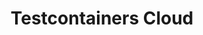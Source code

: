 ---
title: Testcontainers Cloud
submenu: cloud
sections:
  - partial: cloud-banner
    title: |
      **Test Without Limits.**\
      Ship With Confidence.
    description: Testcontainers Cloud makes it easy for developers to run reliable integration tests, with real dependencies defined in code, from their laptops to their team’s CI.
    buttons:
      - label: Start Testing
        url: https://app.testcontainers.cloud/signup
      - label: Get A Demo
        url: https://atomicjar.typeform.com/to/MtTeGHIi
        style: outline
    buttonCallout: Get started in 5 minutes!
    video:
      id: zy6ulq0k2ns
      image: images/tcc-video-billboard.png
  - partial: step-cards
    title: Run Tests, Not Containers
    description: Enhance team efficiency by getting rid of flaky tests and ensuring consistency from dev to CI
    cards:
      - title: Testcontainers Cloud for Desktop
        url: /cloud/desktop/
        description: Test everything on your laptop without worrying about resources. No local docker daemon needed!
        icon: /images/tcc-desktop.svg
        steps: 
          - Sign up for free
          - Download the Testcontainers Desktop app
          - Run the app and sign in
          - Start your tests as usual; your laptop stays cold and snappy
      - title: Testcontainers Cloud for CI
        url: /cloud/ci/
        description: Run your ever-growing test suite without scaling your CI, and speed it up by running tests in parallel. No system privileges required!
        icon: /images/tcc-ci.svg
        steps: 
          - Sign up for free
          - Create a Service Account token
          - Add the agent to your CI workflow
          - Start tests in your CI as usual; your tests are running in the cloud!
  - partial: quotes
    quotes:
      - quote: Adopting Testcontainers Cloud was simple. It just worked out of the box and gave our entire dev team access to a scalable backend to run their tests, with zero configuration or additional steps.
        name: Nicolai Baldin
        role: CEO & Founder at Synthesized
        image: /images/quotes/nicolai-baldin.jpg
      - quote: Testcontainers Cloud fits greatly into Netflix's continuous efforts to make developer feedback loop faster by allowing developers to run their tests locally and more frequently regardless of their development environment
        name: Roberto Pérez Alcolea
        role: Productivity Engineering at Netflix
        image: /images/quotes/roberto-perez-alcolea.jpg
  - partial: experience-columns
    title: Full Testcontainers Experience
    description: Testcontainers is an open source framework for providing throwaway, lightweight instances of databases, message brokers, web browsers, or just about anything that can run in a Docker container. Testcontainers Cloud lets you have the same great experience wherever you are running your tests.
    columns:
      - icon: testcontainers
        title: Unit Tests With Real Dependencies
      - icon: languages
        title: Supports Popular Languages
      - icon: modules
        title: Test Anything You Can Containerize
    buttons:
      - label: Learn More About Testcontainers
        url: /
        style: outline
  - partial: alternating-image
    title: Get Started In Minutes!
    description: |
      - Works with your existing tests without any code changes
      - Install the non-privileged agent and you are good to go
      - Plays nice with both public and private registries
    image: /images/testcontainers-cloud-diagram.png
    buttons:
      - label: Start Testing
        url: https://app.testcontainers.cloud/signup
  - partial: tweets
    title: What Our Users Are Saying
    tweets:
      - url: https://twitter.com/atomfrede/status/1513017369840521218
        name: Frederik Hahne
        handle: "@atomfrede"
        profileImage: https://pbs.twimg.com/profile_images/1487463176719511558/BdLaiGvF_normal.jpg
        attachment: 
          type: image
          image: /images/tweets/mind-blown.jpg
        content: |
          Did I already say that [@testcontainers](https://twitter.com/testcontainers) is awesome? Of course I did, but if you get the chance to (early) access [@AtomicJarInc](https://twitter.com/AtomicJarInc)'s testcontainers cloud ☁️ you should not hesitate to do so! It really "just works", great piece of software!
      - url: https://twitter.com/ankinson/status/1457684213935886344
        name: Andy Wilkinson
        handle: "@ankinson"
        profileImage: https://pbs.twimg.com/profile_images/792686387611009028/HnW-w0SZ_normal.jpg
        attachment:
          type: tweet
          url: https://t.co/WMwplC0lIo
          name: Atomic Jar
          handle: "@AtomicJarInc"
          profileImage: https://pbs.twimg.com/profile_images/1575861354057064448/7pxbQInK_mini.png
          content: |
            Ever wished for integration tests to be faster, easier, and more efficient? Wish no more!
            
            We're happy to announce Testcontainers Cloud - a lightweight, fast, and secure integration testing platform for everyone. 
        content: |
          I had the good fortune of being asked to beta test Testcontainers Cloud. It’s the real deal. Drop-in replacement for Docker Desktop and containers now start more quickly, both in Spring Boot’s own build and tests of various Boot-based apps that I maintain. Impressive start.
      - url: https://twitter.com/shidi/status/1524576940531007489
        name: Rashidi Zin
        handle: "@shidi"
        profileImage: https://pbs.twimg.com/profile_images/1239844849840349185/rS8XKX9i_normal.jpg
        content: |
          Our team was blessed to experience [@testcontainers](https://twitter.com/testcontainers) Cloud and it's so easy to migrate. No more worries over dependency on dind.
      - url: https://twitter.com/vergauwen_simon/status/1477995269157437440
        name: Simon Vergauwen
        handle: "@vergauwen_simon"
        profileImage: https://pbs.twimg.com/profile_images/1653361878037413889/4wNGE040_normal.jpg
        attachment:
          type: tweet
          url: https://t.co/2XWbh4UcgA
          name: Michael Rittmeister
          handle: "@SchlaumeierTVDE"
          profileImage: https://pbs.twimg.com/profile_images/1502951444101619715/LQvp4X0i_mini.jpg
          content: |
            So, I've been using [@jetbrains](https://twitter.com/jetbrains) gateway for about a month, no (because they didn't give me [@JetBrains_Fleet](https://twitter.com/JetBrains_Fleet)), however what Gateway can do is crazy, you notice that it is still a beta and I have been creating lots of YouTrack issues, but it's amazing
        content: |
          I used [@jetbrains](https://twitter.com/jetbrains) Gateway only briefly but I can already see it's the future of development. 
          
          Most of us work on laptops but need to run multiple servers/containers just to locally develop some applications.
          
          [@testcontainers](https://twitter.com/testcontainers) Cloud is another great example!
      - url: https://twitter.com/CedricChampeau/status/1530140276240617473
        name: Cédric Champeau
        handle: "@CedricChampeau"
        profileImage: https://pbs.twimg.com/profile_images/1524383537134247936/T3cZjKXM_normal.jpg
        content: |
          Got an exciting [@micronautfw](https://twitter.com/micronautfw) spike working:
          1. start a build
          2. runs tests which require a MySQL server
          3. let Testcontainers Cloud spawn a container
          4. let tests run in JVM mode
          5. build a native image of the tests
          6. run them against the same container
          https://scans.gradle.com/s/wtup4pxg2ihec/timeline
      - url: https://twitter.com/piotr_minkowski/status/1491430441341317127
        name: Piotr Mińkowski
        handle: "@piotr_minkowski"
        profileImage: https://pbs.twimg.com/profile_images/1301647664317190150/RJD8219x_normal.jpg
        content: |
          [@QuarkusIO](https://twitter.com/QuarkusIO) Dev Services 🚀 and [@testcontainers](https://twitter.com/testcontainers) Cloud are a great match. Assuming we have 2 apps + [#kafka](https://twitter.com/hashtag/kafka) just:\
          🔹 Run [#testcontainers](https://twitter.com/hashtag/testcontainers) agent (no need local Docker)\
          🔹 Run both apps in dev mode - Kafka (shared between apps) starts on testcontainers cloud
      - url: https://twitter.com/meistermeier/status/1458841321871978497
        name: Gerrit Meier
        handle: "@meistermeier"
        profileImage: https://pbs.twimg.com/profile_images/1555221462298120192/2utnbcmA_normal.jpg
        attachment:
          type: image
          url: https://t.co/CkMGjmG5xZ
          image: /images/tweets/magic.jpg
        content: |
          Friends of Docker wormholes in CI, I have bad news for you: I just threw [@AtomicJarInc](https://twitter.com/AtomicJarInc) [@testcontainers](https://twitter.com/testcontainers) cloud support into the build config and things(tm) are just working. 
      - url: https://twitter.com/sivalabs/status/1527705269920157697
        name: Siva
        handle: "@sivalabs"
        profileImage: https://pbs.twimg.com/profile_images/1649952898707759105/XpU4a6xx_normal.jpg
        attachment:
          type: tweet
          url: https://twitter.com/kelseyhightower/status/1527672023370985478
          name: Kelsey Hightower
          handle: "Kelsey Hightower"
          profileImage: https://pbs.twimg.com/profile_images/1204077305271705606/j5XjhPAt_normal.jpg
          content: |
            Those that build software for a living, what are your thoughts on developer experience? Bonus points if you can provide one real-world example of a great developer experience and how you leverage it in your development loop.
        content: |
          Today I got the opportunity to try out Testcontainers Cloud by [@AtomicJarInc](https://twitter.com/AtomicJarInc). It worked great with very minimal setup and I didn't have such a pleasant experience with any new tool in the recent time.
      - url: https://twitter.com/_JamesWard/status/1456260335095013379
        name: James Ward
        handle: "@_JamesWard"
        profileImage: https://pbs.twimg.com/profile_images/378800000606902520/0c9b5897d0f28e53f5666639551a7512_normal.jpeg
        attachment:
          type: tweet
          url: https://t.co/WMwplC0lIo
          name: Atomic Jar
          handle: "@AtomicJarInc"
          profileImage: https://pbs.twimg.com/profile_images/1575861354057064448/7pxbQInK_mini.png
          content: |
            Ever wished for integration tests to be faster, easier, and more efficient? Wish no more!
            
            We're happy to announce Testcontainers Cloud - a lightweight, fast, and secure integration testing platform for everyone.
        content: |
          Holy amazing wowsers! The best improvement to developer productivity since docker has landed. I got hands on with Testcontainers Cloud yesterday and it blew me away. Local dev, test, and CI will never be the same. Forever better. Thank you [@AtomicJarInc](https://twitter.com/AtomicJarInc)!
      - url: https://twitter.com/starbuxman/status/1486175342502891520
        name: Josh Long
        handle: "@starbuxman"
        profileImage: https://pbs.twimg.com/profile_images/868596967139450880/ZdDK0WyW_normal.jpg
        attachment:
          type: tweet
          url: https://t.co/WMwplC0lIo
          name: Nilesh Gule
          handle: "@nileshgule"
          profileImage: https://pbs.twimg.com/profile_images/1592336599328919554/sJ2TByc9_normal.jpg
          content: |
            [@starbuxman](https://twitter.com/starbuxman) what tool did you use in the video to run containers remotely? Does it remove the dependency to have local Docker or Docker Desktop installation?
        content: |
          [@AtomicJarInc](https://twitter.com/AtomicJarInc) has a Testcontainers Cloud offering that’s in limited private beta but I bet they might be able to help you… :)
      - url: https://twitter.com/iNikem/status/1476297110043742209
        name: Nikita Salnikov-Tarnovski
        handle: "@iNikem"
        profileImage: https://pbs.twimg.com/profile_images/863846721956261888/vIgDVMFu_normal.jpg
        content: |
          Shout out to [@AtomicJarInc](https://twitter.com/AtomicJarInc) ! Thanks to their Testcontainers Cloud I was able to run the full test suite of [@opentelemetry](https://twitter.com/opentelemetry) Java Instrumentation project on Apple Silicon. That was A LOT of different containers that still does not run on latest MBPs.
      - url: https://twitter.com/musketyr/status/1471057887086714885
        name: Vladimír Oraný
        handle: "@musketyr"
        profileImage: https://pbs.twimg.com/profile_images/1353051894/musketyr-2nd-big_normal.png
        content: |
          Simply wow. I've just got chance to test [@AtomicJarInc](https://twitter.com/AtomicJarInc) [@testcontainers](https://twitter.com/testcontainers) cloud and still I can't believe how simple is it to use :-) ⚛️❤️
      - url: https://twitter.com/rotnroll666/status/1458818182177857544
        name: Michael Simons
        handle: "@rotnroll666"
        profileImage: https://pbs.twimg.com/profile_images/1494705160135884805/XmkWEYRL_normal.jpg
        content: |
          I have to say, [@QuarkusIO](https://twitter.com/QuarkusIO) dev-services combined with [@testcontainers](https://twitter.com/testcontainers) in the cloud via [@AtomicJarInc](https://twitter.com/AtomicJarInc) is brilliant.
          
          No load for the containers on the local machine and config-free setup.
          
          Expect more about it soon.
      - url: https://twitter.com/OliverLibutzki/status/1502290509628325890
        name: Oliver Libutzki
        handle: "@OliverLibutzki"
        profileImage: https://pbs.twimg.com/profile_images/1408147656728252418/2fNlwav3_normal.jpg
        content: |
          Had the opportunity to try [#TestcontainersCloud](https://twitter.com/hashtag/TestcontainersCloud).
          
          Here is the manual how to execute all your existing [@testcontainers](https://twitter.com/testcontainers) tests in the cloud:
          
          1. Download Testcontainers Cloud Client
          2. Start Testcontainers Cloud Client
          3. Run tests
          
          That's it. That's the manual.
          
          Just amazing!
      - url: https://twitter.com/maxandersen/status/1456274387028492298
        name: Max Rydahl Andersen
        handle: "@maxandersen"
        profileImage: https://pbs.twimg.com/profile_images/1525233345055137799/U27ChMB8_normal.jpg
        attachment:
          type: tweet
          url: https://t.co/WMwplC0lIo
          name: Atomic Jar
          handle: "@AtomicJarInc"
          profileImage: https://pbs.twimg.com/profile_images/1575861354057064448/7pxbQInK_mini.png
          content: |
            Ever wished for integration tests to be faster, easier, and more efficient? Wish no more!
            
            We're happy to announce Testcontainers Cloud - a lightweight, fast, and secure integration testing platform for everyone.
        content: |
          This should be interesting! Ever since [@quarkusio](https://twitter.com/QuarkusIO) introduced devservices that uses [@testcontainers](https://twitter.com/testcontainers) I’ve wondered how we could make it available for users without the machine power or even access to docker. Testcontainer cloud solves that problem.
      - url: https://twitter.com/rotnroll666/status/1488937352097681409
        name: Michael Simons
        handle: "@rotnroll666"
        profileImage: https://pbs.twimg.com/profile_images/1494705160135884805/XmkWEYRL_normal.jpg
        content: |
          Are [@testcontainers](https://twitter.com/testcontainers) fast enough for TDD (test driven development)? I think yes, absolutely. Especially if you set them to reusable.
          
          Having only a thin client at hand but still want to use them? Using TC cloud from [@AtomicJarIncmakes](https://twitter.com/AtomicJarInc) this possible.
      - url: https://twitter.com/bsideup/status/1507314484767084558
        name: Sergei Egorov
        handle: "@bsideup"
        profileImage: https://pbs.twimg.com/profile_images/1525177434152259590/EglAbBmx_normal.jpg
        attachment:
          type: tweet
          url: https://t.co/tz9fdZdrF5
          name: Philip Riecks
          handle: "@rieckpil"
          profileImage: https://pbs.twimg.com/profile_images/1281867203810406400/dUib4QT9_mini.jpg
          content: |
            I've combined my collection of pitfalls, tips & tricks, and workarounds for developing (and testing) Java applications on an Apple M1 🍏

            This includes tips for working with @testcontainers, creating images with @Docker, etc.
        content: |
          "With [@testcontainers](https://twitter.com/testcontainers) Cloud, we run the backing containers for our integration tests in the cloud. There's no change required for our test. [...] I am convinced that this will drive the productivity (e.g., faster builds) for testing with Testcontainers even further." 😍🤗
  - partial: signup-form
    title: Start Testing
    description: |
      Get access to your on-demand cloud environments to supercharge your Testcontainers based tests! Remove their resource consumption from your local machine or CI workers. Simplify your setup to have more reliable integration tests.
    placeholder: Enter your email
    label: Start Testing
---